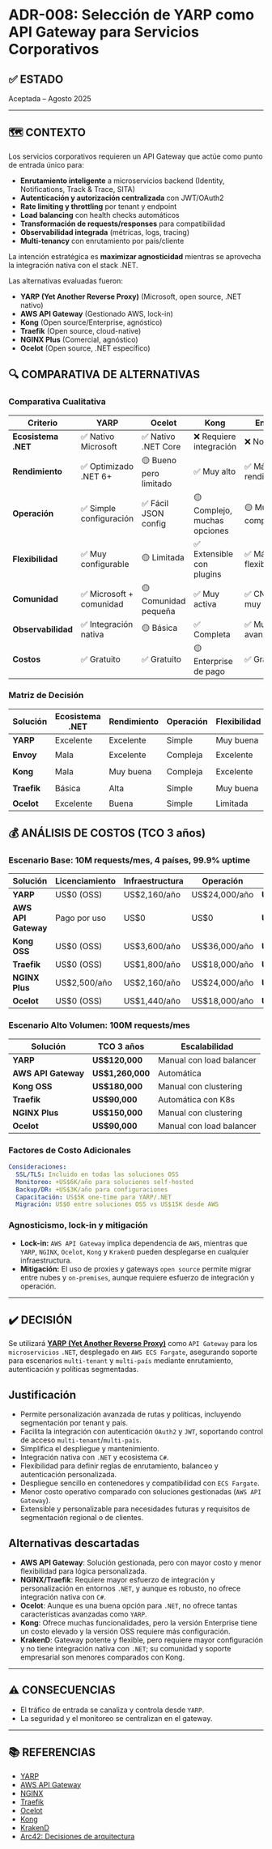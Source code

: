 # ADR-008: Selección de YARP como API Gateway para Servicios Corporativos

## ✅ ESTADO

Aceptada – Agosto 2025

---

## 🗺️ CONTEXTO

Los servicios corporativos requieren un API Gateway que actúe como punto de entrada único para:

- **Enrutamiento inteligente** a microservicios backend (Identity, Notifications, Track & Trace, SITA)
- **Autenticación y autorización centralizada** con JWT/OAuth2
- **Rate limiting y throttling** por tenant y endpoint
- **Load balancing** con health checks automáticos
- **Transformación de requests/responses** para compatibilidad
- **Observabilidad integrada** (métricas, logs, tracing)
- **Multi-tenancy** con enrutamiento por país/cliente

La intención estratégica es **maximizar agnosticidad** mientras se aprovecha la integración nativa con el stack .NET.

Las alternativas evaluadas fueron:

- **YARP (Yet Another Reverse Proxy)** (Microsoft, open source, .NET nativo)
- **AWS API Gateway** (Gestionado AWS, lock-in)
- **Kong** (Open source/Enterprise, agnóstico)
- **Traefik** (Open source, cloud-native)
- **NGINX Plus** (Comercial, agnóstico)
- **Ocelot** (Open source, .NET específico)

## 🔍 COMPARATIVA DE ALTERNATIVAS

### Comparativa Cualitativa

| Criterio | YARP | Ocelot | Kong | Envoy | Traefik |
|----------|------|--------|------|-------|--------|
| **Ecosistema .NET** | ✅ Nativo Microsoft | ✅ Nativo .NET Core | ❌ Requiere integración | ❌ No nativo | 🟡 Soporte básico |
| **Rendimiento** | ✅ Optimizado .NET 6+ | 🟡 Bueno pero limitado | ✅ Muy alto | ✅ Máximo rendimiento | ✅ Alto |
| **Operación** | ✅ Simple configuración | ✅ Fácil JSON config | 🟡 Complejo, muchas opciones | 🟡 Muy complejo | ✅ Autodescubrimiento |
| **Flexibilidad** | ✅ Muy configurable | 🟡 Limitada | ✅ Extensible con plugins | ✅ Máxima flexibilidad | ✅ Muy flexible |
| **Comunidad** | ✅ Microsoft + comunidad | 🟡 Comunidad pequeña | ✅ Muy activa | ✅ CNCF, muy activa | ✅ Activa |
| **Observabilidad** | ✅ Integración nativa | 🟡 Básica | ✅ Completa | ✅ Muy avanzada | ✅ Buena |
| **Costos** | ✅ Gratuito | ✅ Gratuito | 🟡 Enterprise de pago | ✅ Gratuito | ✅ Gratuito |

### Matriz de Decisión

| Solución | Ecosistema .NET | Rendimiento | Operación | Flexibilidad | Recomendación |
|----------|-----------------|-------------|-----------|--------------|---------------|
| **YARP** | Excelente | Excelente | Simple | Muy buena | ✅ **Seleccionada** |
| **Envoy** | Mala | Excelente | Compleja | Excelente | 🟡 Alternativa |
| **Kong** | Mala | Muy buena | Compleja | Excelente | 🟡 Considerada |
| **Traefik** | Básica | Alta | Simple | Muy buena | 🟡 Considerada |
| **Ocelot** | Excelente | Buena | Simple | Limitada | ❌ Descartada |

## 💰 ANÁLISIS DE COSTOS (TCO 3 años)

### Escenario Base: 10M requests/mes, 4 países, 99.9% uptime

| Solución | Licenciamiento | Infraestructura | Operación | TCO 3 años |
|----------|----------------|-----------------|-----------|------------|
| **YARP** | US$0 (OSS) | US$2,160/año | US$24,000/año | **US$78,480** |
| **AWS API Gateway** | Pago por uso | US$0 | US$0 | **US$126,000** |
| **Kong OSS** | US$0 (OSS) | US$3,600/año | US$36,000/año | **US$118,800** |
| **Traefik** | US$0 (OSS) | US$1,800/año | US$18,000/año | **US$59,400** |
| **NGINX Plus** | US$2,500/año | US$2,160/año | US$24,000/año | **US$85,980** |
| **Ocelot** | US$0 (OSS) | US$1,440/año | US$18,000/año | **US$58,320** |

### Escenario Alto Volumen: 100M requests/mes

| Solución | TCO 3 años | Escalabilidad |
|----------|------------|---------------|
| **YARP** | **US$120,000** | Manual con load balancer |
| **AWS API Gateway** | **US$1,260,000** | Automática |
| **Kong OSS** | **US$180,000** | Manual con clustering |
| **Traefik** | **US$90,000** | Automática con K8s |
| **NGINX Plus** | **US$150,000** | Manual con clustering |
| **Ocelot** | **US$90,000** | Manual con load balancer |

### Factores de Costo Adicionales

```yaml
Consideraciones:
  SSL/TLS: Incluido en todas las soluciones OSS
  Monitoreo: +US$6K/año para soluciones self-hosted
  Backup/DR: +US$3K/año para configuraciones
  Capacitación: US$5K one-time para YARP/.NET
  Migración: US$0 entre soluciones OSS vs US$15K desde AWS
```

### Agnosticismo, lock-in y mitigación

- **Lock-in:** `AWS API Gateway` implica dependencia de `AWS`, mientras que `YARP`, `NGINX`, `Ocelot`, `Kong` y `KrakenD` pueden desplegarse en cualquier infraestructura.
- **Mitigación:** El uso de proxies y gateways `open source` permite migrar entre nubes y `on-premises`, aunque requiere esfuerzo de integración y operación.

---

## ✔️ DECISIÓN

Se utilizará **[YARP (Yet Another Reverse Proxy)](https://microsoft.github.io/reverse-proxy/)** como `API Gateway` para los `microservicios` `.NET`, desplegado en `AWS ECS Fargate`, asegurando soporte para escenarios `multi-tenant` y `multi-país` mediante enrutamiento, autenticación y políticas segmentadas.

## Justificación

- Permite personalización avanzada de rutas y políticas, incluyendo segmentación por tenant y país.
- Facilita la integración con autenticación `OAuth2` y `JWT`, soportando control de acceso `multi-tenant`/`multi-país`.
- Simplifica el despliegue y mantenimiento.
- Integración nativa con `.NET` y ecosistema `C#`.
- Flexibilidad para definir reglas de enrutamiento, balanceo y autenticación personalizada.
- Despliegue sencillo en contenedores y compatibilidad con `ECS Fargate`.
- Menor costo operativo comparado con soluciones gestionadas (`AWS API Gateway`).
- Extensible y personalizable para necesidades futuras y requisitos de segmentación regional o de clientes.

## Alternativas descartadas

- **AWS API Gateway**: Solución gestionada, pero con mayor costo y menor flexibilidad para lógica personalizada.
- **NGINX/Traefik**: Requiere mayor esfuerzo de integración y personalización en entornos `.NET`, y aunque es robusto, no ofrece integración nativa con `C#`.
- **Ocelot**: Aunque es una buena opción para `.NET`, no ofrece tantas características avanzadas como `YARP`.
- **Kong**: Ofrece muchas funcionalidades, pero la versión Enterprise tiene un costo elevado y la versión OSS requiere más configuración.
- **KrakenD**: Gateway potente y flexible, pero requiere mayor configuración y no tiene integración nativa con `.NET`; su comunidad y soporte empresarial son menores comparados con Kong.

---

## ⚠️ CONSECUENCIAS

- El tráfico de entrada se canaliza y controla desde `YARP`.
- La seguridad y el monitoreo se centralizan en el gateway.

---

## 📚 REFERENCIAS

- [YARP](https://microsoft.github.io/reverse-proxy/)
- [AWS API Gateway](https://docs.aws.amazon.com/apigateway/latest/developerguide/welcome.html)
- [NGINX](https://www.nginx.com/resources/wiki/)
- [Traefik](https://doc.traefik.io/traefik/)
- [Ocelot](https://ocelot.readthedocs.io/en/latest/)
- [Kong](https://docs.konghq.com/)
- [KrakenD](https://www.krakend.io/docs/)
- [Arc42: Decisiones de arquitectura](https://arc42.org/decision/)

